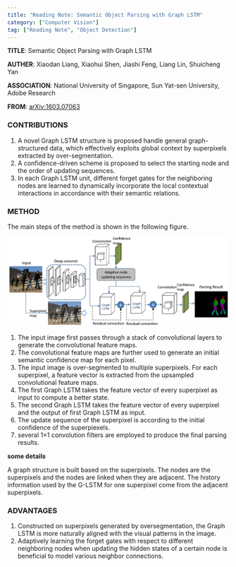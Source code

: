 ```yaml
---
title: "Reading Note: Semantic Object Parsing with Graph LSTM"
category: ["Computer Vision"]
tag: ["Reading Note", "Object Detection"]
---
```


**TITLE**: Semantic Object Parsing with Graph LSTM

**AUTHER**: Xiaodan Liang, Xiaohui Shen, Jiashi Feng, Liang Lin, Shuicheng Yan

**ASSOCIATION**: National University of Singapore, Sun Yat-sen University, Adobe Research

**FROM**: [arXiv:1603.07063](http://arxiv.org/abs/1603.07063)

### CONTRIBUTIONS ###

1. A novel Graph LSTM structure is proposed handle general graph-structured data, which effectively exploits global context by superpixels extracted by over-segmentation.
2. A confidence-driven scheme is proposed to select the starting node and the order of updating sequences.
3. In each Graph LSTM unit, different forget gates for the neighboring nodes are learned to dynamically incorporate the local contextual interactions in accordance with their semantic relations.

### METHOD ###

The main steps of the method is shown in the following figure.

<img class="img-responsive center-block" src="https://raw.githubusercontent.com/joshua19881228/my_blogs/master/Computer_Vision/Reading_Note/figures/G-LSTM.jpg" alt="" width="640"/>

1. The input image first passes through a stack of convolutional layers to generate the convolutional feature maps.
2. The convolutional feature maps are further used to generate an initial semantic confidence map for each pixel.
3. The input image is over-segmented to multiple superpixels. For each superpixel, a feature vector is extracted from the upsampled convolutional feature maps.
4. The first Graph LSTM takes the feature vector of every superpixel as input to compute a better state.
5. The second Graph LSTM takes the feature vector of every superpixel and the output of first Graph LSTM as input.
6. The update sequence of the superpixel is according to the initial confidence of the superpiexels.
7. several 1×1 convolution filters are employed to produce the final parsing results.

**some details**

A graph structure is built based on the superpixels. The nodes are the superpixels and the nodes are linked when they are adjacent. The history information used by the G-LSTM for one superpixel come from the adjacent superpixels.

### ADVANTAGES ###

1. Constructed on superpixels generated by oversegmentation, the Graph LSTM is more naturally aligned with the visual patterns in the image.
2. Adaptively learning the forget gates with respect to different neighboring nodes when updating the hidden states of a certain node is beneficial to model various neighbor connections.
